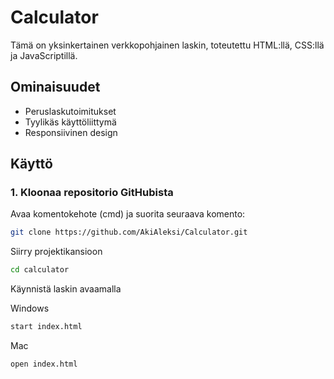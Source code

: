 # Calculator

Tämä on yksinkertainen verkkopohjainen laskin, toteutettu HTML:llä, CSS:llä ja JavaScriptillä.

## Ominaisuudet
- Peruslaskutoimitukset
- Tyylikäs käyttöliittymä
- Responsiivinen design

## Käyttö

### 1. Kloonaa repositorio GitHubista

Avaa komentokehote (cmd) ja suorita seuraava komento:

```bash
git clone https://github.com/AkiAleksi/Calculator.git   
```

Siirry projektikansioon
```bash
cd calculator
```

Käynnistä laskin avaamalla

Windows
```bash
start index.html
```
Mac
```bash
open index.html
```
